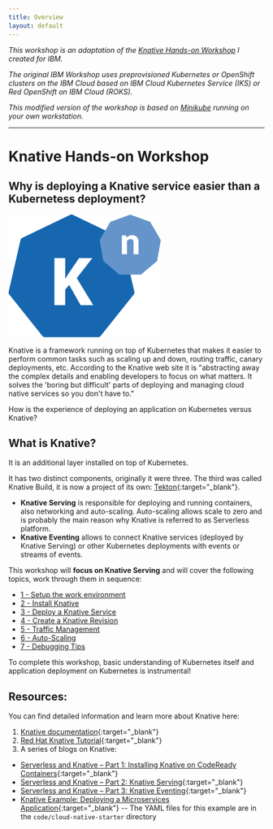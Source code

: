 ```yaml
---
title: Overview
layout: default
---
```


_This workshop is an adaptation of the [Knative Hands-on Workshop](https://harald-u.github.io/knative-handson-workshop/) I created for IBM._

_The original IBM Workshop uses preprovisioned Kubernetes or OpenShift clusters on the IBM Cloud based on IBM Cloud Kubernetes Service (IKS) or Red OpenShift on IBM Cloud (ROKS)._

_This modified version of the workshop is based on [Minikube](https://minikube.sigs.k8s.io/docs/) running on your own workstation._  

---

# Knative Hands-on Workshop

## Why is deploying a Knative service easier than a Kubernetess deployment? 

![Knative Logo](images/knative-logo.png)

Knative is a framework running on top of Kubernetes that makes it easier to perform common tasks such as scaling up and down, routing traffic, canary deployments, etc. According to the Knative web site it is "abstracting away the complex details and enabling developers to focus on what matters. It solves the 'boring but difficult' parts of deploying and managing cloud native services so you don't have to."

How is the experience of deploying an application on Kubernetes versus Knative?

## What is Knative? 

It is an additional layer installed on top of Kubernetes. 

It has two distinct components, originally it were three. The third was called Knative Build, it is now a project of its own: [Tekton](https://tekton.dev/){:target="_blank"}. 

* __Knative Serving__ is responsible for deploying and running containers, also networking and auto-scaling. Auto-scaling allows scale to zero and is probably the main reason why Knative is referred to as Serverless platform.
* __Knative Eventing__ allows to connect Knative services (deployed by Knative Serving) or other Kubernetes deployments with events or streams of events.

This workshop will **focus on Knative Serving** and will cover the following topics, work through them in sequence:

- [1 - Setup the work environment](workshop/1-Prereqs)
- [2 - Install Knative](workshop/2-InstallKnative)
- [3 - Deploy a Knative Service](workshop/3-DeployKnativeService)
- [4 - Create a Knative Revision](workshop/4-Revision)
- [5 - Traffic Management](workshop/5-TrafficManagement)
- [6 - Auto-Scaling](workshop/6-Scaling)
- [7 - Debugging Tips](workshop/7-Debugging)

To complete this workshop, basic understanding of Kubernetes itself and application deployment on Kubernetes is instrumental!

## Resources:

You can find detailed information and learn more about Knative here:

1. [Knative documentation](https://knative.dev/docs){:target="_blank"}
2. [Red Hat Knative Tutorial](https://redhat-developer-demos.github.io/knative-tutorial/knative-tutorial/index.html){:target="_blank"}
4.  A series of blogs on Knative:
   - [Serverless and Knative – Part 1: Installing Knative on CodeReady Containers](https://haralduebele.github.io/2020/06/02/serverless-and-knative-part-1-installing-knative-on-codeready-containers/){:target="_blank"}
   - [Serverless and Knative – Part 2: Knative Serving](https://haralduebele.github.io/2020/06/03/serverless-and-knative-part-2-knative-serving/){:target="_blank"}
   - [Serverless and Knative – Part 3: Knative Eventing](https://haralduebele.github.io/2020/06/10/serverless-and-knative-part-3-knative-eventing/){:target="_blank"}
   - [Knative Example: Deploying a Microservices Application](https://haralduebele.github.io/2020/07/02/knative-example-deploying-a-microservices-application/){:target="_blank"} -- The YAML files for this example are in the `code/cloud-native-starter` directory

